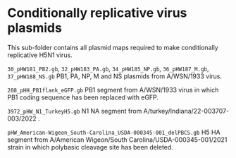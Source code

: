 
# Conditionally replicative virus plasmids
This sub-folder contains all plasmid maps required to make conditionally replicative H5N1 virus.  

`30_pHW181_PB2.gb`, `32_pHW183_PA.gb`, `34_pHW185_NP.gb`, `36_pHW187_M.gb`, `37_pHW188_NS.gb` PB1, PA, NP, M and NS plasmids from A/WSN/1933 virus.  

`208_pHH_PB1flank_eGFP.gb` PB1 segment from A/WSN/1933 virus in which PB1 coding sequence has been replaced with eGFP.  

`3972_pHW_N1_TurkeyH5.gb` N1 NA segment from A/turkey/Indiana/22-003707-003/2022 .  

`pHW_American-Wigeon_South-Carolina_USDA-000345-001_delPBCS.gb` H5 HA segment from A/American Wigeon/South Carolina/USDA-000345-001/2021 strain in which polybasic cleavage site has been deleted. 